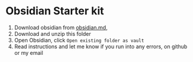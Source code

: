 # Obsidian Starter kit
1. Download obsidian from [obsidian.md](https://obsidian.md/),
2. Download and unzip this folder 
3. Open Obsidian, click `Open existing folder as vault`
4. Read instructions and let me know if you run into any errors, on github or my email